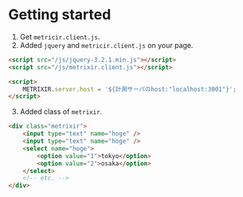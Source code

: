 # Getting started
1. Get `metricir.client.js`.
2. Added `jquery` and `metricir.client.js` on your page.
```html
<script src="/js/jquery-3.2.1.min.js"></script>
<script src="/js/metrixir.client.js"></script>

<script>
    METRIXIR.server.host = '${計測サーバのhost:"localhost:3001"}';
</script>
```
3. Added class of `metrixir`.
```html
<div class="metrixir">
    <input type="text" name="hoge" />
    <input type="text" name="hoge" />
    <select name="hoge">
        <option value="1">tokyo</option>
        <option value="2">osaka</option>
    </select>
    <!-- etc. -->
</div>
```